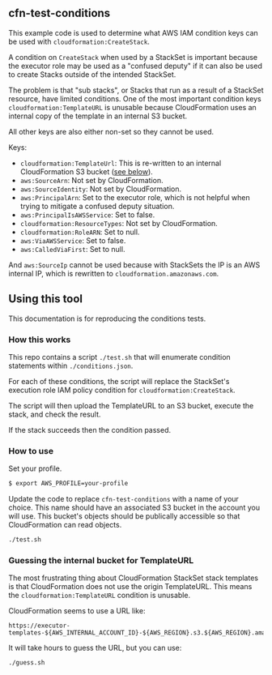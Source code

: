 ## cfn-test-conditions

This example code is used to determine what AWS IAM condition keys can be used with `cloudformation:CreateStack`.

A condition on `CreateStack` when used by a StackSet is important because the executor role may be used as a "confused deputy" if it can also be used to create Stacks outside of the intended StackSet.

The problem is that "sub stacks", or Stacks that run as a result of a StackSet resource, have limited conditions.
One of the most important condition keys `cloudformation:TemplateURL` is unusable because CloudFormation uses an internal copy of the template in an internal S3 bucket.

All other keys are also either non-set so they cannot be used.

Keys:
- `cloudformation:TemplateUrl`: This is re-written to an internal CloudFormation S3 bucket ([see below](https://github.com/theopolis/cfn-test-conditions#guessing-the-internal-bucket-for-templateurl)).
- `aws:SourceArn`: Not set by CloudFormation.
- `aws:SourceIdentity`: Not set by CloudFormation.
- `aws:PrincipalArn`: Set to the executor role, which is not helpful when trying to mitigate a confused deputy situation.
- `aws:PrincipalIsAWSService`: Set to false.
- `cloudformation:ResourceTypes`: Not set by CloudFormation.
- `cloudformation:RoleARN`: Set to null.
- `aws:ViaAWSService`: Set to false.
- `aws:CalledViaFirst`: Set to null.

And `aws:SourceIp` cannot be used because with StackSets the IP is an AWS internal IP, which is rewritten to `cloudformation.amazonaws.com`.

## Using this tool

This documentation is for reproducing the conditions tests.

### How this works

This repo contains a script `./test.sh` that will enumerate condition statements within `./conditions.json`.

For each of these conditions, the script will replace the StackSet's execution role IAM policy condition for `cloudformation:CreateStack`.

The script will then upload the TemplateURL to an S3 bucket, execute the stack, and check the result.

If the stack succeeds then the condition passed.

### How to use

Set your profile.

```sh
$ export AWS_PROFILE=your-profile
```

Update the code to replace `cfn-test-conditions` with a name of your choice.
This name should have an associated S3 bucket in the account you will use.
This bucket's objects should be publically accessible so that CloudFormation can read objects.

```sh
./test.sh
```

### Guessing the internal bucket for TemplateURL

The most frustrating thing about CloudFormation StackSet stack templates is that CloudFormation does not use the origin TemplateURL. This means the `cloudformation:TemplateURL` condition is unusable.

CloudFormation seems to use a URL like:

```
https://executor-templates-${AWS_INTERNAL_ACCOUNT_ID}-${AWS_REGION}.s3.${AWS_REGION}.amazonaws.com/${UUID}.${AWS_ACCOUNT_ID}.template
```

It will take hours to guess the URL, but you can use:

```sh
./guess.sh
```
